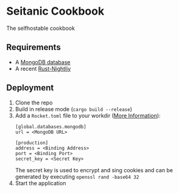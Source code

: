# Seitanic Cookbook

The selfhostable cookbook

## Requirements
* A [MongoDB database](https://www.mongodb.com/)
* A recent [Rust-Nightliy](https://www.rust-lang.org/)

## Deployment
1. Clone the repo
2. Build in release mode (`cargo build --release`)
2. Add a `Rocket.toml` file to your workdir ([More Information](https://rocket.rs/v0.4/guide/configuration/)):
   ```
   [global.databases.mongodb]
   url = <MongoDB URL>
   
   [production]
   address = <Binding Address>
   port = <Binding Port>
   secret_key = <Secret Key> 
   ```
   The secret key is used to encrypt and sing cookies and can be generated by executing `openssl rand -base64 32`
2. Start the application

